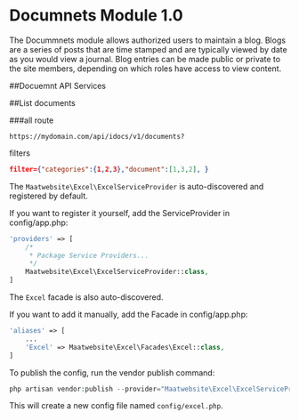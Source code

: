# Documnets Module 1.0

The Docummnets module allows authorized users to maintain a blog. Blogs are a series of posts that are time stamped and are typically viewed by date as you would view a journal. Blog entries can be made public or private to the site members, depending on which roles have access to view content.

##Docuemnt API Services

##List documents

###all
route

``https://mydomain.com/api/idocs/v1/documents?``

filters
```json
filter={"categories":{1,2,3},"document":[1,3,2], }

```
The `Maatwebsite\Excel\ExcelServiceProvider` is auto-discovered and registered by default.

If you want to register it yourself, add the ServiceProvider in config/app.php:
```php
'providers' => [
    /*
     * Package Service Providers...
     */
    Maatwebsite\Excel\ExcelServiceProvider::class,
]
```
The `Excel` facade is also auto-discovered.

If you want to add it manually, add the Facade in config/app.php:
```php
'aliases' => [
    ...
    'Excel' => Maatwebsite\Excel\Facades\Excel::class,
]
```
To publish the config, run the vendor publish command:
```php
php artisan vendor:publish --provider="Maatwebsite\Excel\ExcelServiceProvider
```

This will create a new config file named `config/excel.php`.